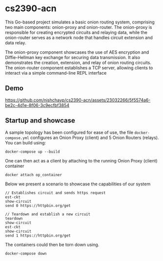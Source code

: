 # cs2390-acn

This Go-based project simulates a basic onion routing system, comprising two main components: onion-proxy and onion-router. The onion-proxy is responsible for creating encrypted circuits and relaying data, while the onion-router serves as a network node that handles circuit extension and data relay.

The onion-proxy component showcases the use of AES encryption and Diffie-Hellman key exchange for securing data transmission. It also demonstrates the creation, extension, and relay of onion routing circuits. The onion-router component establishes a TCP server, allowing clients to interact via a simple command-line REPL interface

## Demo


https://github.com/nishchayp/cs2390-acn/assets/23032266/5f5574a6-be2c-4d1e-8f06-3c9ecfbf3854



## Startup and showcase

A sample topology has been configured for ease of use, the file `docker-compose.yml` configures an Onion Proxy (client) and 5 Onion Routers (relays). You can build using:
```
docker-compose up --build 
```

One can then act as a client by attaching to the running Onion Proxy (client) container
```
docker attach op_container
```

Below we present a scenario to showcase the capabilities of our system 
```
// Establishes circuit and sends https request
est-ckt
show-circuit
send 0 https://httpbin.org/get

// Teardown and establish a new circuit
teardown
show-circuit
est-ckt
show-circuit
send 1 https://httpbin.org/get
```

The containers could then be torn down using.
```
docker-compose down 
```
